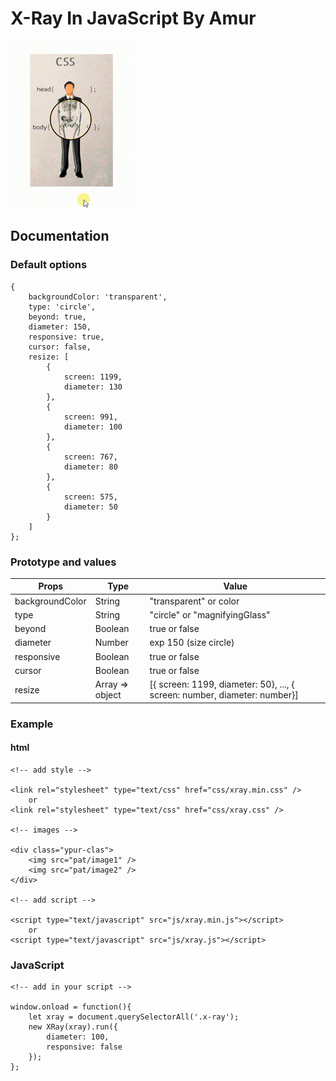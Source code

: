 # X-Ray In JavaScript By Amur

<img src="../gif/x-ray.gif" />

## Documentation

### Default options

	{
		backgroundColor: 'transparent',
		type: 'circle',
		beyond: true,
		diameter: 150,
		responsive: true,
		cursor: false,
		resize: [
			{
				screen: 1199,
				diameter: 130
			},
			{
				screen: 991,
				diameter: 100
			},
			{
				screen: 767,
				diameter: 80
			},
			{
				screen: 575,
				diameter: 50
			}
		]
	};

### Prototype and values

| Props            | Type             | Value                                                                     |
| ---------------- | ---------------- | ------------------------------------------------------------------------- |
| backgroundColor  | String           | "transparent" or color                                                    |
| type             | String           | "circle"  or "magnifyingGlass"                                            |
| beyond           | Boolean          | true  or false                                                            |
| diameter         | Number           | exp 150 (size circle)                                                     |
| responsive       | Boolean          | true  or false                                                            |
| cursor           | Boolean          | true  or false                                                            |
| resize           | Array => object  | [{ screen: 1199, diameter: 50}, ..., { screen: number, diameter: number}] |

### Example

#### html

	<!-- add style -->

	<link rel="stylesheet" type="text/css" href="css/xray.min.css" />
		or
	<link rel="stylesheet" type="text/css" href="css/xray.css" />

	<!-- images -->

	<div class="ypur-clas">
        <img src="pat/image1" />
        <img src="pat/image2" />
    </div>

    <!-- add script -->

    <script type="text/javascript" src="js/xray.min.js"></script>
    	or
    <script type="text/javascript" src="js/xray.js"></script>

 ### JavaScript

    <!-- add in your script -->

    window.onload = function(){
        let xray = document.querySelectorAll('.x-ray');
        new XRay(xray).run({
            diameter: 100,
            responsive: false
        });
    };
